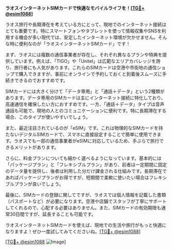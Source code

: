 **ラオスインターネットSIMカードで快適なモバイルライフを！[[TG💪+ @esim1088](https://t.me/s/esim1088)]**

ラオス旅行や長期滞在を考えている方にとって、現地でのインターネット接続はとても重要です。特にスマートフォンやタブレットを使って情報収集やSNSを利用する機会が多い現代では、安定したインターネット環境が欠かせません。そんな時に便利なのが「ラオスインターネットSIMカード」です！

まず、ラオスには複数の通信事業者が存在し、それぞれ異なるプランや特典を提供しています。例えば、「TIGO」や「Unitel」は広範なエリアカバレッジを誇り、旅行者にも人気があります。これらのSIMカードは空港や市街地の通信ショップで購入できますが、事前にオンラインで予約しておくと到着後スムーズに手続きできるのでおすすめです。

SIMカードには大きく分けて「データ専用」と「通話＋データ」という2種類があります。データ専用のSIMカードは主にインターネット接続に特化しており、高速通信を確保したい方におすすめです。一方、「通話＋データ」タイプは音声通話も可能で、現地の人とのコミュニケーションに便利です。特に長期滞在する場合、このタイプが使いやすいでしょう。

また、最近注目されているのが「eSIM」です。これは物理的なSIMカードを持たないデジタルSIMカードで、スマホに直接設定することで簡単に使用できます。ラオスでも一部の通信事業者がeSIMに対応しているため、手ぶらで旅行できるメリットがあります。

さらに、料金プランについても細かく選べるようになっています。基本的には「パッケージプラン」と「フレキシブルプラン」があり、前者は一定期間に固定のデータ量を提供し、後者は利用した分だけ課金される仕組みです。長期滞在であればパッケージプランがお得ですが、短期間で柔軟に使いたい場合はフレキシブルプランが良いでしょう。

最後に、SIMカードの登録に関してですが、ラオスでは個人情報を記載した書類（パスポートなど）が必要になります。空港や店舗でスタッフが丁寧にサポートしてくれるので、心配する必要はありません。また、SIMカードの有効期限も通常30日間ですが、延長することも可能です。

ラオスインターネットSIMカードを使えば、現地での生活や旅行がもっと快適になりますよ！ぜひ一度試してみてくださいね。[[TG💪+ @esim1088](https://t.me/s/esim1088)]

[[TG💪+ @esim1088](https://t.me/s/esim1088) ![Image](https://i.postimg.cc/Y0z9fWf4/image.png)]